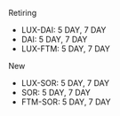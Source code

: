 Retiring

- LUX-DAI: 5 DAY, 7 DAY
- DAI: 5 DAY, 7 DAY
- LUX-FTM: 5 DAY, 7 DAY


New
- LUX-SOR: 5 DAY, 7 DAY
- SOR: 5 DAY, 7 DAY
- FTM-SOR: 5 DAY, 7 DAY
